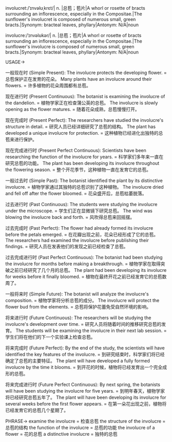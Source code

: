 involucret:/ˈɪnvəlʊˌkrɛt/| n. |总苞；苞片|A whorl or rosette of bracts surrounding an inflorescence, especially in the Compositae.|The sunflower's involucret is composed of numerous small, green bracts.|Synonym: bracteal leaves, phyllary|Antonym: N/A|noun

involucre:/ˈɪnvəlʊkər/| n. |总苞；苞片|A whorl or rosette of bracts surrounding an inflorescence, especially in the Compositae.|The sunflower's involucre is composed of numerous small, green bracts.|Synonym: bracteal leaves, phyllary|Antonym: N/A|noun


USAGE->

一般现在时 (Simple Present):
The involucre protects the developing flower. = 总苞保护正在发育的花朵。
Many plants have an involucre around their flowers. = 许多植物的花朵周围都有总苞。

现在进行时 (Present Continuous):
The botanist is examining the involucre of the dandelion. = 植物学家正在检查蒲公英的总苞。
The involucre is slowly opening as the flower matures. = 随着花朵成熟，总苞慢慢打开。


现在完成时 (Present Perfect):
The researchers have studied the involucre's structure in detail. = 研究人员已经详细研究了总苞的结构。
The plant has developed a unique involucre for protection. = 这种植物已经进化出独特的总苞来进行保护。


现在完成进行时 (Present Perfect Continuous):
Scientists have been researching the function of the involucre for years. = 科学家们多年来一直在研究总苞的功能。
The plant has been developing its involucre throughout the flowering season. =  整个开花季节，这种植物一直在发育它的总苞。


一般过去时 (Simple Past):
The botanist identified the plant by its distinctive involucre. = 植物学家通过其独特的总苞识别了这种植物。
The involucre dried and fell off after the flower bloomed. = 花朵盛开后，总苞枯萎脱落。


过去进行时 (Past Continuous):
The students were studying the involucre under the microscope. = 学生们正在显微镜下研究总苞。
The wind was blowing the involucre back and forth. = 风吹得总苞来回摇摆。


过去完成时 (Past Perfect):
The flower had already formed its involucre before the petals emerged. = 在花瓣出现之前，花朵已经形成了它的总苞。
The researchers had examined the involucre before publishing their findings. = 研究人员在发表他们的发现之前已经检查了总苞。


过去完成进行时 (Past Perfect Continuous):
The botanist had been studying the involucre for months before making a breakthrough. = 植物学家在取得突破之前已经研究了几个月的总苞。
The plant had been developing its involucre for weeks before it finally bloomed. = 植物在最终开花之前已经发育它的总苞数周了。


一般将来时 (Simple Future):
The botanist will analyze the involucre's composition. = 植物学家将分析总苞的成分。
The involucre will protect the flower bud from the elements. = 总苞将保护花蕾免受自然环境的影响。


将来进行时 (Future Continuous):
The researchers will be studying the involucre's development over time. = 研究人员将随着时间的推移研究总苞的发育。
The students will be examining the involucre in their next lab session. = 学生们将在他们的下一个实验课上检查总苞。


将来完成时 (Future Perfect):
By the end of the study, the scientists will have identified the key features of the involucre. = 到研究结束时，科学家们将已经确定了总苞的主要特征。
The plant will have developed a fully formed involucre by the time it blooms. = 到开花的时候，植物将已经发育出一个完全成形的总苞。


将来完成进行时 (Future Perfect Continuous):
By next spring, the botanists will have been studying the involucre for five years. = 到明年春天，植物学家将已经研究总苞五年了。
The plant will have been developing its involucre for several weeks before the first flower appears. = 在第一朵花出现之前，植物将已经发育它的总苞几个星期了。



PHRASE->
examine the involucre = 检查总苞
the structure of the involucre = 总苞的结构
the function of the involucre = 总苞的功能
the involucre of a flower = 花的总苞
a distinctive involucre = 独特的总苞
